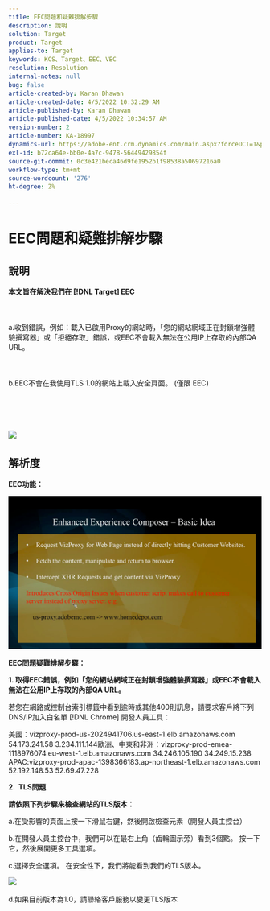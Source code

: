 ```yaml
---
title: EEC問題和疑難排解步驟
description: 說明
solution: Target
product: Target
applies-to: Target
keywords: KCS、Target、EEC、VEC
resolution: Resolution
internal-notes: null
bug: false
article-created-by: Karan Dhawan
article-created-date: 4/5/2022 10:32:29 AM
article-published-by: Karan Dhawan
article-published-date: 4/5/2022 10:34:57 AM
version-number: 2
article-number: KA-18997
dynamics-url: https://adobe-ent.crm.dynamics.com/main.aspx?forceUCI=1&pagetype=entityrecord&etn=knowledgearticle&id=11a03cad-cbb4-ec11-983f-000d3a5d0d73
exl-id: b72ca64e-bb0e-4a7c-9478-56449429854f
source-git-commit: 0c3e421beca46d9fe1952b1f98538a50697216a0
workflow-type: tm+mt
source-wordcount: '276'
ht-degree: 2%

---
```


# EEC問題和疑難排解步驟

## 說明

<b>本文旨在解決我們在 [!DNL Target] EEC</b><br><br> <br><br>a.收到錯誤，例如：載入已啟用Proxy的網站時，「您的網站網域正在封鎖增強體驗撰寫器」或「拒絕存取」錯誤，或EEC不會載入無法在公用IP上存取的內部QA URL。<br><br> <br><br>b.EEC不會在我使用TLS 1.0的網站上載入安全頁面。 (僅限 EEC) <br><br> <br><br> <br><br>![](https://adobe-ent.crm.dynamics.com/api/data/v9.0/msdyn_knowledgearticleimages%289163ac73-37ab-ec11-983f-000d3a349523%29/msdyn_blobfile/$value)

## 解析度


<b>EEC功能：</b>

![](assets/6ea1c39f-52ab-ec11-983f-000d3a3496ef.png)



<b>EEC問題疑難排解步驟：</b>

<b>1. 取得EEC錯誤，例如「您的網站網域正在封鎖增強體驗撰寫器」或EEC不會載入無法在公用IP上存取的內部QA URL。</b>

若您在網路或控制台索引標籤中看到逾時或其他400則訊息，請要求客戶將下列DNS/IP加入白名單 [!DNL Chrome] 開發人員工具：

美國：vizproxy-prod-us-2024941706.us-east-1.elb.amazonaws.com
54.173.241.58 3.234.111.144歐洲、中東和非洲：vizproxy-prod-emea-1118976074.eu-west-1.elb.amazonaws.com
34.246.105.190 34.249.15.238 APAC:vizproxy-prod-apac-1398366183.ap-northeast-1.elb.amazonaws.com
52.192.148.53 52.69.47.228



<b>2.  TLS問題</b>

<b>請依照下列步驟來檢查網站的TLS版本：</b>

a.在受影響的頁面上按一下滑鼠右鍵，然後開啟檢查元素（開發人員主控台）

b.在開發人員主控台中，我們可以在最右上角（齒輪圖示旁）看到3個點。 按一下它，然後展開更多工具選項。

c.選擇安全選項。 在安全性下，我們將能看到我們的TLS版本。

![](https://experienceleague.adobe.com/docs/target/assets/firefox_more_info_3.png?lang=en)

d.如果目前版本為1.0，請聯絡客戶服務以變更TLS版本
